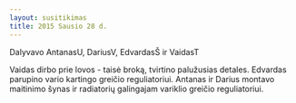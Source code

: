 ```yaml
---
layout: susitikimas
title: 2015 Sausio 28 d.
---
```

Dalyvavo AntanasU, DariusV, EdvardasŠ ir VaidasT


Vaidas dirbo prie lovos - taisė broką, tvirtino palužusias detales.
Edvardas parupino vario kartingo greičio reguliatoriui.
Antanas ir Darius montavo maitinimo šynas ir radiatorių galingajam variklio greičio reguliatoriui.


